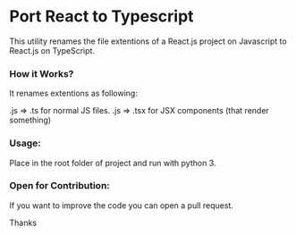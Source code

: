 # Port React to Typescript

This utility renames the file extentions of a React.js project on Javascript to React.js on TypeScript.

### How it Works?

It renames extentions as following:

.js => .ts for normal JS files.
.js => .tsx for JSX components (that render something)

### Usage:

Place in the root folder of project and run with python 3.

### Open for Contribution:

If you want to improve the code you can open a pull request.

Thanks
